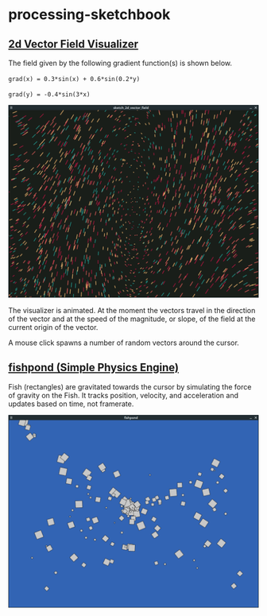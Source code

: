 # processing-sketchbook

## [2d Vector Field Visualizer](sketch_2d_vector_field)

The field given by the following gradient function(s) is shown below.

`grad(x) = 0.3*sin(x) + 0.6*sin(0.2*y)`

`grad(y) = -0.4*sin(3*x)`

![Vector Field Screenshot 3](sketch_2d_vector_field/Screenshot_3.png "Vector Field")

The visualizer is animated. At the moment the vectors travel in the direction of the vector and at the speed of the magnitude, or slope, of the field at the current origin of the vector.

A mouse click spawns a number of random vectors around the cursor.

## [fishpond (Simple Physics Engine)](fishpond)

Fish (rectangles) are gravitated towards the cursor by simulating the force of gravity on the Fish. It tracks position, velocity, and acceleration and updates based on time, not framerate.

![fishpond screenshot](fishpond/fishpond.png "fishpond physics")
